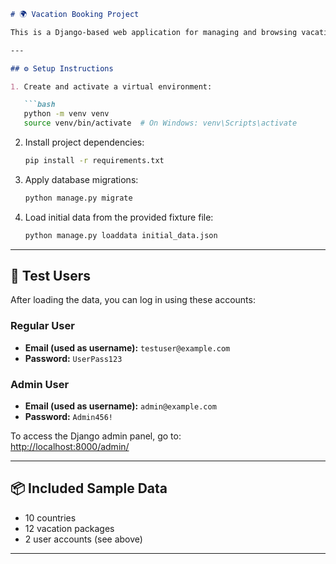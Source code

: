 
```markdown
# 🌍 Vacation Booking Project

This is a Django-based web application for managing and browsing vacation packages. It includes sample data such as countries, vacations, and test user accounts for development.

---

## ⚙️ Setup Instructions

1. Create and activate a virtual environment:

   ```bash
   python -m venv venv
   source venv/bin/activate  # On Windows: venv\Scripts\activate
   ```

2. Install project dependencies:

   ```bash
   pip install -r requirements.txt
   ```

3. Apply database migrations:

   ```bash
   python manage.py migrate
   ```

4. Load initial data from the provided fixture file:

   ```bash
   python manage.py loaddata initial_data.json
   ```

---

## 👥 Test Users

After loading the data, you can log in using these accounts:

### Regular User
- **Email (used as username):** `testuser@example.com`  
- **Password:** `UserPass123`

### Admin User
- **Email (used as username):** `admin@example.com`  
- **Password:** `Admin456!`

To access the Django admin panel, go to:  
[http://localhost:8000/admin/](http://localhost:8000/admin/)

---

## 📦 Included Sample Data

- 10 countries
- 12 vacation packages
- 2 user accounts (see above)

---
